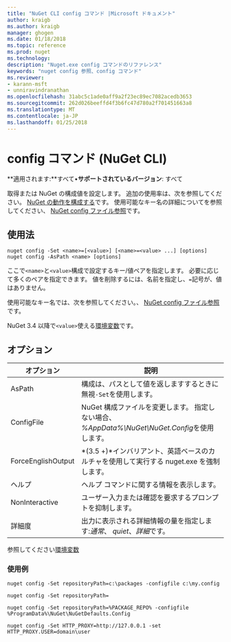 ```yaml
---
title: "NuGet CLI config コマンド |Microsoft ドキュメント"
author: kraigb
ms.author: kraigb
manager: ghogen
ms.date: 01/18/2018
ms.topic: reference
ms.prod: nuget
ms.technology: 
description: "Nuget.exe config コマンドのリファレンス"
keywords: "nuget config 参照、config コマンド"
ms.reviewer:
- karann-msft
- unniravindranathan
ms.openlocfilehash: 31abc5c1ade0aff9a2f23ec89ec7082acedb3653
ms.sourcegitcommit: 262d026beeffd4f3b6fc47d780a2f701451663a8
ms.translationtype: MT
ms.contentlocale: ja-JP
ms.lasthandoff: 01/25/2018
---
```

# <a name="config-command-nuget-cli"></a>config コマンド (NuGet CLI)

**適用されます:**すべて&bullet;**サポートされているバージョン**: すべて

取得または NuGet の構成値を設定します。 追加の使用率は、次を参照してください。 [NuGet の動作を構成する](../consume-packages/configuring-nuget-behavior.md)です。 使用可能なキー名の詳細についてを参照してください、 [NuGet config ファイル参照](../Schema/nuget-config-file.md)です。

## <a name="usage"></a>使用法

```cli
nuget config -Set <name>=[<value>] [<name>=<value> ...] [options]
nuget config -AsPath <name> [options]
```

ここで`<name>`と`<value>`構成で設定するキー/値ペアを指定します。 必要に応じて多くのペアを指定できます。 値を削除するには、名前を指定し、`=`記号が、値はありません。

使用可能なキー名では、次を参照してください。、 [NuGet config ファイル参照](../Schema/nuget-config-file.md)です。

NuGet 3.4 以降で`<value>`使える[環境変数](cli-ref-environment-variables.md)です。

## <a name="options"></a>オプション

| オプション | 説明 |
| --- | --- |
| AsPath | 構成は、パスとして値を返しますするときに無視`-Set`を使用します。 |
| ConfigFile | NuGet 構成ファイルを変更します。 指定しない場合、 *%AppData%\NuGet\NuGet.Config*を使用します。 |
| ForceEnglishOutput | *(3.5 +)*インバリアント、英語ベースのカルチャを使用して実行する nuget.exe を強制します。 |
| ヘルプ | ヘルプ コマンドに関する情報を表示します。 |
| NonInteractive | ユーザー入力または確認を要求するプロンプトを抑制します。 |
| 詳細度 | 出力に表示される詳細情報の量を指定します:*通常*、 *quiet*、*詳細*です。 |

参照してください[環境変数](cli-ref-environment-variables.md)

### <a name="examples"></a>使用例

```cli
nuget config -Set repositoryPath=c:\packages -configfile c:\my.config

nuget config -Set repositoryPath=

nuget config -Set repositoryPath=%PACKAGE_REPO% -configfile %ProgramData%\NuGet\NuGetDefaults.Config

nuget config -Set HTTP_PROXY=http://127.0.0.1 -set HTTP_PROXY.USER=domain\user
```

